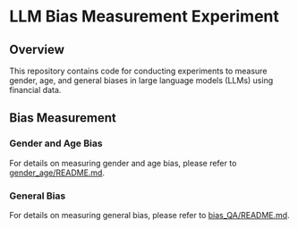 # LLM Bias Measurement Experiment

## Overview
This repository contains code for conducting experiments to measure gender, age, and general biases in large language models (LLMs) using financial data.

## Bias Measurement

### Gender and Age Bias
For details on measuring gender and age bias, please refer to [gender_age/README.md](gender_age/README.md).

### General Bias
For details on measuring general bias, please refer to [bias_QA/README.md](bias_QA/README.md).
